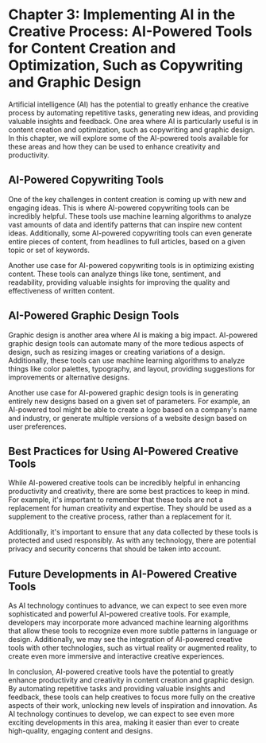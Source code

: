 Chapter 3: Implementing AI in the Creative Process: AI-Powered Tools for Content Creation and Optimization, Such as Copywriting and Graphic Design
==================================================================================================================================================

Artificial intelligence (AI) has the potential to greatly enhance the creative process by automating repetitive tasks, generating new ideas, and providing valuable insights and feedback. One area where AI is particularly useful is in content creation and optimization, such as copywriting and graphic design. In this chapter, we will explore some of the AI-powered tools available for these areas and how they can be used to enhance creativity and productivity.

AI-Powered Copywriting Tools
----------------------------

One of the key challenges in content creation is coming up with new and engaging ideas. This is where AI-powered copywriting tools can be incredibly helpful. These tools use machine learning algorithms to analyze vast amounts of data and identify patterns that can inspire new content ideas. Additionally, some AI-powered copywriting tools can even generate entire pieces of content, from headlines to full articles, based on a given topic or set of keywords.

Another use case for AI-powered copywriting tools is in optimizing existing content. These tools can analyze things like tone, sentiment, and readability, providing valuable insights for improving the quality and effectiveness of written content.

AI-Powered Graphic Design Tools
-------------------------------

Graphic design is another area where AI is making a big impact. AI-powered graphic design tools can automate many of the more tedious aspects of design, such as resizing images or creating variations of a design. Additionally, these tools can use machine learning algorithms to analyze things like color palettes, typography, and layout, providing suggestions for improvements or alternative designs.

Another use case for AI-powered graphic design tools is in generating entirely new designs based on a given set of parameters. For example, an AI-powered tool might be able to create a logo based on a company's name and industry, or generate multiple versions of a website design based on user preferences.

Best Practices for Using AI-Powered Creative Tools
--------------------------------------------------

While AI-powered creative tools can be incredibly helpful in enhancing productivity and creativity, there are some best practices to keep in mind. For example, it's important to remember that these tools are not a replacement for human creativity and expertise. They should be used as a supplement to the creative process, rather than a replacement for it.

Additionally, it's important to ensure that any data collected by these tools is protected and used responsibly. As with any technology, there are potential privacy and security concerns that should be taken into account.

Future Developments in AI-Powered Creative Tools
------------------------------------------------

As AI technology continues to advance, we can expect to see even more sophisticated and powerful AI-powered creative tools. For example, developers may incorporate more advanced machine learning algorithms that allow these tools to recognize even more subtle patterns in language or design. Additionally, we may see the integration of AI-powered creative tools with other technologies, such as virtual reality or augmented reality, to create even more immersive and interactive creative experiences.

In conclusion, AI-powered creative tools have the potential to greatly enhance productivity and creativity in content creation and graphic design. By automating repetitive tasks and providing valuable insights and feedback, these tools can help creatives to focus more fully on the creative aspects of their work, unlocking new levels of inspiration and innovation. As AI technology continues to develop, we can expect to see even more exciting developments in this area, making it easier than ever to create high-quality, engaging content and designs.
